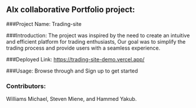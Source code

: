 ## Alx collaborative Portfolio project:
###Project Name: Trading-site

###Introduction: The project was inspired by the need to create an intuitive and efficient platform for trading enthusiasts, Our goal was to simplify the trading process and provide users with a seamless experience. 

###Deployed Link: https://trading-site-demo.vercel.app/

###Usage: Browse through and Sign up to get started

### Contributors:
Williams Michael,
Steven Miene, and
Hammed Yakub.
